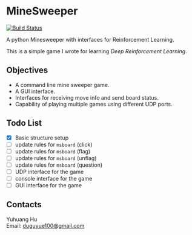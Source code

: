 # MineSweeper

[![Build Status](https://travis-ci.org/duguyue100/minesweeper.svg?branch=master)](https://travis-ci.org/duguyue100/minesweeper)

A python Minesweeper with interfaces for Reinforcement Learning.

This is a simple game I wrote for learning _Deep Reinforcement Learning_.

## Objectives

+   A command line mine sweeper game.
+   A GUI interface.
+   Interfaces for receiving move info and send board status.
+   Capability of playing multiple games using different UDP ports.

## Todo List

+   [x] Basic structure setup
+   [ ] update rules for `msboard` (click)
+   [ ] update rules for `msboard` (flag)
+   [ ] update rules for `msboard` (unflag)
+   [ ] update rules for `msboard` (question)
+   [ ] UDP interface for the game
+   [ ] console interface for the game
+   [ ] GUI interface for the game

## Contacts

Yuhuang Hu  
Email: duguyue100@gmail.com
